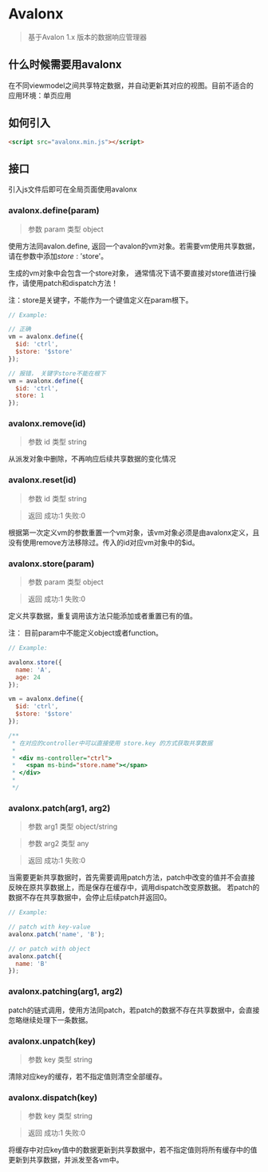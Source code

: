 Avalonx
=======

>基于Avalon 1.x 版本的数据响应管理器

什么时候需要用avalonx
---------------------
在不同viewmodel之间共享特定数据，并自动更新其对应的视图。目前不适合的应用环境：单页应用

如何引入
-------
```html
<script src="avalonx.min.js"></script>
```

接口
-------
引入js文件后即可在全局页面使用avalonx

### avalonx.define(param)
>参数 param 类型 object

使用方法同avalon.define, 返回一个avalon的vm对象。若需要vm使用共享数据，请在参数中添加$store:'$store'。

生成的vm对象中会包含一个store对象， 通常情况下请不要直接对store值进行操作，请使用patch和dispatch方法！

注：store是关键字，不能作为一个键值定义在param根下。

```js
// Example:

// 正确
vm = avalonx.define({
  $id: 'ctrl',
  $store: '$store'
});

// 报错， 关键字store不能在根下
vm = avalonx.define({
  $id: 'ctrl',
  store: 1
});

```

### avalonx.remove(id)
>参数 id 类型 string

从派发对象中删除，不再响应后续共享数据的变化情况

### avalonx.reset(id)
>参数 id 类型 string

>返回 成功:1 失败:0

根据第一次定义vm的参数重置一个vm对象，该vm对象必须是由avalonx定义，且没有使用remove方法移除过。传入的id对应vm对象中的$id。

### avalonx.store(param)
>参数 param 类型 object

>返回 成功:1 失败:0

定义共享数据，重复调用该方法只能添加或者重置已有的值。

注： 目前param中不能定义object或者function。

```js
// Example:

avalonx.store({
  name: 'A',
  age: 24
});

vm = avalonx.define({
  $id: 'ctrl',
  $store: '$store'
});

/** 
 * 在对应的controller中可以直接使用 store.key 的方式获取共享数据
 * 
 * <div ms-controller="ctrl">
 *   <span ms-bind="store.name"></span>
 * </div>
 *
 */

```

### avalonx.patch(arg1, arg2)
>参数 arg1 类型 object/string

>参数 arg2 类型 any

>返回 成功:1 失败:0


当需要更新共享数据时，首先需要调用patch方法，patch中改变的值并不会直接反映在原共享数据上，而是保存在缓存中，调用dispatch改变原数据。
若patch的数据不存在共享数据中，会停止后续patch并返回0。

```js
// Example:

// patch with key-value 
avalonx.patch('name', 'B');

// or patch with object
avalonx.patch({
  name: 'B'
});
```

### avalonx.patching(arg1, arg2)

patch的链式调用，使用方法同patch，若patch的数据不存在共享数据中，会直接忽略继续处理下一条数据。

### avalonx.unpatch(key)
>参数 key 类型 string

清除对应key的缓存，若不指定值则清空全部缓存。


### avalonx.dispatch(key)
>参数 key 类型 string

>返回 成功:1 失败:0

将缓存中对应key值中的数据更新到共享数据中，若不指定值则将所有缓存中的值更新到共享数据，并派发至各vm中。